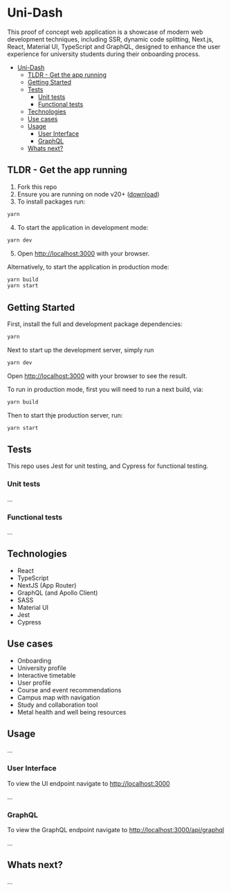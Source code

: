 # Uni-Dash

This proof of concept web application is a showcase of modern web development techniques, including SSR, dynamic code splitting, Next.js, React, Material UI, TypeScript and GraphQL, designed to enhance the user experience for university students during their onboarding process.

- [Uni-Dash](#uni-dash)
  - [TLDR - Get the app running](#tldr---get-the-app-running)
  - [Getting Started](#getting-started)
  - [Tests](#tests)
    - [Unit tests](#unit-tests)
    - [Functional tests](#functional-tests)
  - [Technologies](#technologies)
  - [Use cases](#use-cases)
  - [Usage](#usage)
    - [User Interface](#user-interface)
    - [GraphQL](#graphql)
  - [Whats next?](#whats-next)

## TLDR - Get the app running

1. Fork this repo
2. Ensure you are running on node v20+ ([download](https://nodejs.org/en/download/package-manager))
3. To install packages run: 
```bash
yarn
```
4. To start the application in development mode:
```bash
yarn dev
```
5. Open [http://localhost:3000](http://localhost:3000) with your browser.

Alternatively, to start the application in production mode:
```bash
yarn build
yarn start
```

## Getting Started

First, install the full and development package dependencies:

```bash
yarn
```

Next to start up the development server, simply run

```bash
yarn dev
```

Open [http://localhost:3000](http://localhost:3000) with your browser to see the result.

To run in production mode, first you will need to run a next build, via:

```bash
yarn build
```

Then to start thje production server, run:

```bash
yarn start
```

## Tests

This repo uses Jest for unit testing, and Cypress for functional testing.

### Unit tests

...

### Functional tests

...

## Technologies

* React
* TypeScript
* NextJS (App Router)
* GraphQL (and Apollo Client)
* SASS
* Material UI
* Jest
* Cypress

## Use cases

* Onboarding
* University profile
* Interactive timetable
* User profile
* Course and event recommendations
* Campus map with navigation
* Study and collaboration tool
* Metal health and well being resources

## Usage

... 

### User Interface

To view the UI endpoint navigate to [http://localhost:3000](http://localhost:3000)

...

### GraphQL

To view the GraphQL endpoint navigate to [http://localhost:3000/api/graphql](http://localhost:3000/api/graphql)

...

## Whats next?

...
